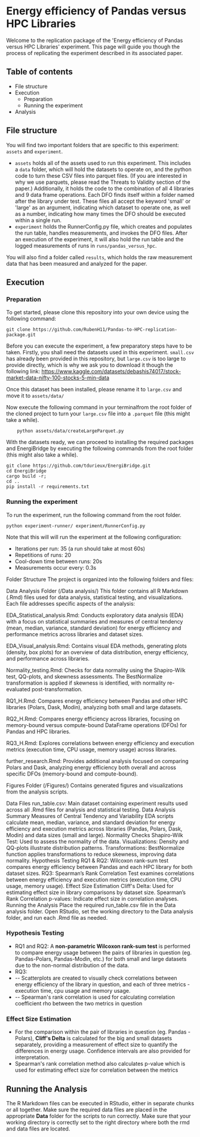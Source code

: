 # Energy efficiency of Pandas versus HPC Libraries
Welcome to the replication package of the 'Energy efficiency of Pandas versus HPC Libraries' experiment. 
This page will guide you though the process of replicating the experiment described in its associated paper.

## Table of contents
- File structure
- Execution
  - Preparation
  - Running the experiment
- Analysis

## File structure
You will find two important folders that are specific to this experiment: `assets` and `experiment`. 
- `assets` holds all of the assets used to run this experiment. This includes a `data` folder, which will hold the datasets to operate on, and the python code to turn these CSV files into parquet files. (If you are interested in why we use parquets, please read the Threats to Validity section of the paper.) Additionally, it holds the code to the combination of all 4 libraries and 9 data frame operations. Each DFO finds itself within a folder named after the library under test. These files all accept the keyword 'small' or 'large' as an argument, indicating which dataset to operate one, as well as a number, indicating how many times the DFO should be executed within a single run.
- `experiment` holds the RunnerConfig.py file, which creates and populates the run table, handles measurements, and invokes the DFO files. After an execution of the experiment, it will also hold the run table and the logged measurements of runs in `runs/pandas_versus_hpc`.

You will also find a folder called `results`, which holds the raw measurement data that has been measured and analyzed for the paper.

## Execution
### Preparation
To get started, please clone this repository into your own device using the following command:
```
git clone https://github.com/RubenH11/Pandas-to-HPC-replication-package.git
```

Before you can execute the experiment, a few preparatory steps have to be taken.
Firstly, you shall need the datasets used in this experiment. `small.csv` has already been provided in this repository, but `large.csv` is too large to provide directly, which is why we ask you to download it though the following link: https://www.kaggle.com/datasets/debashis74017/stock-market-data-nifty-100-stocks-5-min-data 


Once this dataset has been installed, please rename it to `large.csv` and move it to `assets/data/`

Now execute the following command in your terminalfrom the root folder of the cloned project to turn your `large.csv` file into a `.parquet` file (this might take a while).
```
    python assets/data/createLargeParquet.py
```
With the datasets ready, we can proceed to installing the required packages and EnergiBridge by executing the following commands from the root folder (this might also take a while).

```
git clone https://github.com/tdurieux/EnergiBridge.git 
cd EnergiBridge
cargo build -r;
cd ..                          
pip install -r requirements.txt
```

### Running the experiment
To run the experiment, run the following command from the root folder.
```
python experiment-runner/ experiment/RunnerConfig.py
```
Note that this will will run the experiment at the following configuration:
- Iterations per run: 35 (a run should take at most 60s)
- Repetitions of runs: 20
- Cool-down time between runs: 20s
- Measurements occur every: 0.3s

Folder Structure
The project is organized into the following folders and files:

Data Analysis Folder (/Data analysis/)
This folder contains all R Markdown (.Rmd) files used for data analysis, statistical testing, and visualizations. Each file addresses specific aspects of the analysis:

EDA_Statistical_analysis.Rmd: Conducts exploratory data analysis (EDA) with a focus on statistical summaries and measures of central tendency (mean, median, variance, standard deviation) for energy efficiency and performance metrics across libraries and dataset sizes.

EDA_Visual_analysis.Rmd: Contains visual EDA methods, generating plots (density, box plots) for an overview of data distribution, energy efficiency, and performance across libraries.

Normality_testing.Rmd: Checks for data normality using the Shapiro-Wilk test, QQ-plots, and skewness assessments. The BestNormalize transformation is applied if skewness is identified, with normality re-evaluated post-transformation.

RQ1_H.Rmd: Compares energy efficiency between Pandas and other HPC libraries (Polars, Dask, Modin), analyzing both small and large datasets.

RQ2_H.Rmd: Compares energy efficiency across libraries, focusing on memory-bound versus compute-bound DataFrame operations (DFOs) for Pandas and HPC libraries.

RQ3_H.Rmd: Explores correlations between energy efficiency and execution metrics (execution time, CPU usage, memory usage) across libraries.

further_research.Rmd: Provides additional analysis focused on comparing Polars and Dask, analyzing energy efficiency both overall and across specific DFOs (memory-bound and compute-bound).

Figures Folder (/Figures/)
Contains generated figures and visualizations from the analysis scripts.

Data Files
run_table.csv: Main dataset containing experiment results used across all .Rmd files for analysis and statistical testing.
Data Analysis Summary
Measures of Central Tendency and Variability
EDA scripts calculate mean, median, variance, and standard deviation for energy efficiency and execution metrics across libraries (Pandas, Polars, Dask, Modin) and data sizes (small and large).
Normality Checks
Shapiro-Wilk Test: Used to assess the normality of the data.
Visualizations: Density and QQ-plots illustrate distribution patterns.
Transformations: BestNormalize function applies transformations to reduce skewness, improving data normality.
Hypothesis Testing
RQ1 & RQ2: Wilcoxon rank-sum test compares energy efficiency between Pandas and each HPC library for both dataset sizes.
RQ3: Spearman’s Rank Correlation Test examines correlations between energy efficiency and execution metrics (execution time, CPU usage, memory usage).
Effect Size Estimation
Cliff's Delta: Used for estimating effect size in library comparisons by dataset size.
Spearman’s Rank Correlation p-values: Indicate effect size in correlation analyses.
Running the Analysis
Place the required run_table.csv file in the Data analysis folder.
Open RStudio, set the working directory to the Data analysis folder, and run each .Rmd file as needed.

### Hypothesis Testing

- RQ1 and RQ2: A **non-parametric Wilcoxon rank-sum test** is performed to compare energy usage between the pairs of libraries in question (eg. Pandas-Polars, Pandas-Modin, etc.) for both small and large datasets due to the non-normal distribution of the data.
- RQ3:
- -- Scatterplots are created to visually check correlations between energy efficiency of the library in question, and each of three metrics - execution time, cpu usage and memory usage.
- -- Spearman's rank correlation is used for calculating correlation coefficient rho between the two metrics in question

### Effect Size Estimation

- For the comparison within the pair of libraries in question (eg. Pandas - Polars), **Cliff's Delta** is calculated for the big and small datasets separately, providing a measurement of effect size to quantify the differences in energy usage. Confidence intervals are also provided for interpretation.
- Spearman's rank correlation method also calculates p-value which is used for estimating effect size for correlation between the metrics

## Running the Analysis

The R Markdown files can be executed in RStudio, either in separate chunks or all together. Make sure the required data files are placed in the appropriate **Data** folder for the scripts to run correctly. Make sure that your working directory is correctly set to the right directory where both the rmd and data files are located.

